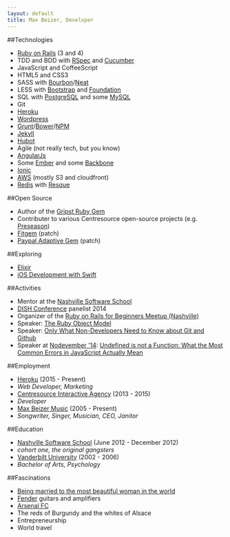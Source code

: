 ```yaml
---
layout: default
title: Max Beizer, Developer
---
```


##Technologies
* [Ruby on Rails](http://rubyonrails.org/) (3 and 4)
* TDD and BDD with [RSpec](http://rspec.info/) and [Cucumber](http://cukes.info/)
* JavaScript and CoffeeScript
* HTML5 and CSS3
* SASS with [Bourbon](http://bourbon.io)/[Neat](http://neat.bourbon.io)
* LESS with [Bootstrap](http://getbootstrap.com) and [Foundation](http://foundation.zurb.com)
* SQL with [PostgreSQL](http://www.postgresql.org/) and some [MySQL](http://www.mysql.com/)
* Git
* [Heroku](https://www.heroku.com/)
* [Wordpress](https://wordpress.com/)
* [Grunt](http://gruntjs.com/)/[Bower](http://bower.io/)/[NPM](https://www.npmjs.com/)
* [Jekyll](http://jekyllrb.com/)
* [Hubot](https://hubot.github.com/)
* Agile (not really tech, but you know)
* [AngularJs](https://angularjs.org/)
* Some [Ember](http://emberjs.com/) and some [Backbone](http://backbonejs.org/)
* [Ionic](http://ionicframework.com/)
* [AWS](http://aws.amazon.com/) (mostly S3 and cloudfront)
* [Redis](http://redis.io/) with [Resque](http://resquework.org/)

##Open Source
* Author of the [Gripst Ruby Gem](http://maxbeizer.com/gripst/)
* Contributer to various Centresource open-source projects (e.g. [Preseason](https://github.com/centresource/preseason))
* [Fitgem](https://github.com/whazzmaster/fitgem/commit/6596fb53d075ac1af8f2efa1ee2e5831f38983d7) (patch)
* [Paypal Adaptive Gem](https://github.com/tc/paypal_adaptive/commit/a2d132ae7d401c6211cc678455f0b40865b8056c) (patch)

##Exploring
* [Elixir](http://elixir-lang.org/)
* [iOS Development with Swift](http://nashvillesoftwareschool.com/program/ios/)

##Activities
* Mentor at the [Nashville Software School](http://www.nashvillesoftwareschool.com)
* [DISH Conference](http://www.dishconference.com/) panelist 2014
* Organizer of the [Ruby on Rails for Beginners Meetup (Nashville)](http://www.meetup.com/nashvillerails-beginners/)
* Speaker: [The Ruby Object Model](http://www.slideshare.net/mbeizer/ruby-object-model-23413809)
* Speaker: [Only What Non-Developers Need to Know about Git and Github](http://www.slideshare.net/mbeizer/git-and-github-31529718)
* Speaker at [Nodevember '14](http://nodevember.org/): [Undefined is not a Function: What the Most Common Errors in JavaScript Actually Mean](http://maxbeizer.com/undefined-is-not-a-function)

##Employment
*   [Heroku](http://www.heroku.com) (2015 - Present)
  * *Web Developer, Marketing*
*   [Centresource Interactive Agency](http://www.centresource.com) (2013 - 2015)
  * *Developer*
*  [Max Beizer Music](https://play.spotify.com/artist/0iXjTImnrgwAb0dyAtNDh8?play=true&utm_source=open.spotify.com&utm_medium=open) (2005 - Present)
  * *Songwriter, Singer, Musician, CEO, Janitor*

##Education
*  [Nashville Software School](http://www.nashvillesoftwareschool.com) (June 2012 - December 2012)
  * *cohort one, the original gangsters*
*  [Vanderbilt University](http://www.vanderbilt.edu) (2002 - 2006)
  * *Bachelor of Arts, Psychology*

##Fascinations
* [Being married to the most beautiful woman in the world](http://tamaraandmax.com)
* [Fender](http://www.fender.com/) guitars and amplifiers
* [Arsenal FC](http://www.arsenal.com)
* The reds of Burgundy and the whites of Alsace
* Entrepreneurship
* World travel
